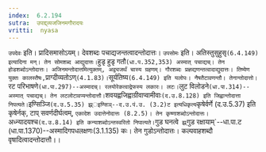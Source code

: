 ```yaml
---
index:  6.2.194
sutra:  उपाद्द्व्यजजिनमगौरादयः
vritti:  nyasa
---
```


`उपदेवः` इति। प्रादिसमासोऽयम्। देवशब्दः पचाद्यजन्तत्वादन्तोदात्तः। `उपसोमः` इति। अतिस्तुसुहुसृ` (6.4.149) इत्यादिना मन्। तेन सोमशब्द आद्युदात्तः। `हुडृ हुडृ गतौ` (धा.प.352,353) अस्मात् पचाद्यच्। तेन होडशब्दोऽन्तोदात्तः। अजिनमन्तोदात्तमित्युक्तम्, अद्व्यजर्थं चास्य ग्रहणम्।
गौरशब्दः प्रज्ञद्यणन्तत्वादाद्युदात्तः। तिष्येण युक्तः कालस्तैषः, `प्राग्दीव्यतोऽण्` (4.1.83)। `सूर्यतिष्य` (6.4.149) इति यलोपः। नैषतैटावणन्तौ। तेनान्तोदात्तो। `रट परिभाषणे` (धा.पा.297)--अस्मादच्। रलयोरेकत्वाद्रेफस्य लकारः। लटः। `लुट विलोडने` (धा.पा.314)--अस्मात् पचाद्यच्। तेन लटलोटावप्यन्तोदात्तौ। `शवयह्वजिह्वाग्रीवाप्वामीवाः` (द.उ.8.128) इति जिह्वान्तोदात्ता निपत्यते। `इण्सिञ्जि` (द.उ.5.35) झ्र्इण्सिञ्--द.उ.पं.उ. (3.2)ट इत्यधिकृत्य `कृषेर्वर्णे (द.उ.5.37) इति कृषेर्नक्, टाप् सवर्णदीर्घत्वम्, `एकादेश उदात्तेनोदात्तः (8.2.5)। तेन कृष्णाशब्दोऽन्तोदात्तः। `अध्न्यादयश्च` (द.उ.8.14) इति कन्याशब्दोऽन्तस्वरितो निपात्यते। `गुड घनत्वे` झ्र्`गुड रक्षायाम्`--धा.पा.ट (धा.पा.1370)--अस्मादिगपधलक्षणः(3.1.135) कः। तेन गुडोऽन्तोदात्तः। कल्पवाहशब्दौ वृषादित्वादन्तोदात्तौ।।

